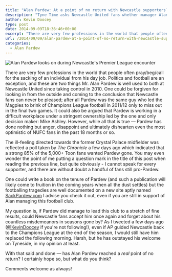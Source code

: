 ```yaml
---
title: "Alan Pardew: At a point of no return with Newcastle supporters?"
description: "Tyne Time asks Newcastle United fans whether manager Alan Pardew is living on borrowed time at St. James' Park, or can he rescue his tainted figure?"
author: Kevin Doocey
type: post
date: 2014-09-09T18:36:46+00:00
excerpt: "There are very few professions in the world that people often pray/beg/call for the sacking of an individual from his day job. Politics and football are an exception, and these are two things Mr. Alan Pardew is well used to both.."
url: /2014/09/09/alan-pardew-at-a-point-of-no-return-with-newcastle-supporters/
categories:
  - Alan Pardew
---
```


![Alan Pardew looks on during Newcastle's Premier League encounter](https://www.tynetime.com/wp-content/uploads/2014/09/Alan-Pardew-Newcastle-2014-Premier-League.jpg "Pardew - A very unpopular man amongst majority of Newcastle United fans the past 12 months")

There are very few professions in the world that people often pray/beg/call for the sacking of an individual from his day job. Politics and football are an exception, and these are two things Mr. Alan Pardew is well used to both at Newcastle United since taking control in 2010. One could be forgiven for looking in from the outside and coming to the conclusion that Newcastle fans can never be pleased; after all Pardew was the same guy who led the Magpies to brink of Champions League football in 2011/12 only to miss out in the final two games. It could also be argued that Pardew is working in a difficult workplace under a stringent ownership led by the one and only decision maker: Mike Ashley. However, while all that is true — Pardew has done nothing but anger, disappoint and ultimately dishearten even the most optimistic of NUFC fans in the past 18 months or so.

The ill-feeling directed towards the former Crystal Palace midfielder was reflected a poll taken by *The Chronicle* a few days ago which indicated that a strong 85% of the 5,000+ Toon fans wanted Pardew gone. You may even wonder the point of me putting a question mark in the title of this post when reading the previous line, but quite obviously - I cannot speak for every supporter, and there are without doubt a handful of fans still pro-Pardew.

One could write a book on the tenure of Pardew (and such a publication will likely come to fruition in the coming years when all the dust settles) but the footballing tragedies are well documented on a new site aptly named [SackPardew.com](http://www.sackpardew.com "Sack Pardew") I advise you check it out, even if you are still in support of Alan managing this football club.

My question is, if Pardew did manage to lead this club to a stretch of fine results, could Newcastle fans accept him once again and forget about his countless misdemeanors in seasons gone by? As I tweeted a few days ago ([@KevinDoocey](https://twitter.com/kevindoocey "kevin doocey") if you're not following!), even if AP guided Newcastle back to the Champions League at the end of the season, I would still have him replaced the following morning. Harsh, but he has outstayed his welcome on Tyneside, in my opinion at least.

With that said and done — has Alan Pardew reached a _real_ point of no return? I certainly hope so, but what do you think?

Comments welcome as always!
